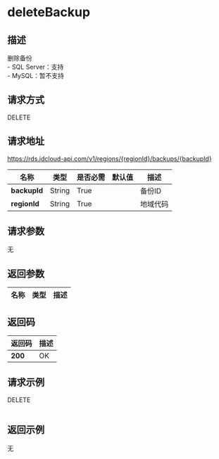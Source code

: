 # deleteBackup


## 描述
删除备份</br>- SQL Server：支持</br>- MySQL：暂不支持

## 请求方式
DELETE

## 请求地址
https://rds.jdcloud-api.com/v1/regions/{regionId}/backups/{backupId}

|名称|类型|是否必需|默认值|描述|
|---|---|---|---|---|
|**backupId**|String|True||备份ID|
|**regionId**|String|True||地域代码|

## 请求参数
无


## 返回参数
|名称|类型|描述|
|---|---|---|



## 返回码
|返回码|描述|
|---|---|
|**200**|OK|

## 请求示例
DELETE
```

```

## 返回示例
无
